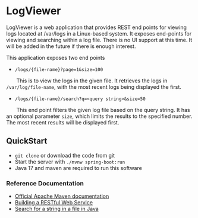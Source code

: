 # LogViewer

LogViewer is a web application that provides REST end points for viewing logs located at /var/logs in a Linux-based system. It exposes end-points for viewing and searching within a log file. There is no UI support at this time. It will be added in the future if there is enough interest.

This application exposes two end points

* `/logs/{file-name}?page=1&size=100`

&nbsp;&nbsp;&nbsp;&nbsp;&nbsp;&nbsp;&nbsp;This is to view the logs in the given file. It retrieves the logs in `/var/log/file-name`, with the most recent logs being displayed the first.
* `/logs/{file-name}/search?q=<query string>&size=50`

&nbsp;&nbsp;&nbsp;&nbsp;&nbsp;&nbsp;&nbsp;This end point filters the given log file based on the query string. It has an optional parameter `size`, which limits the results to the specified number. The most recent results will be displayed first.
	
## QuickStart

* `git clone` or download the code from git
* Start the server with `./mvnw spring-boot:run`
* Java 17 and maven are required to run this software
 
### Reference Documentation

* [Official Apache Maven documentation](https://maven.apache.org/guides/index.html)
* [Building a RESTful Web Service](https://spring.io/guides/gs/rest-service/)
* [Search for a string in a file in Java](https://medium.com/geekculture/search-string-in-file-with-java-as-fast-as-possible-fedafdc7a3ee)

